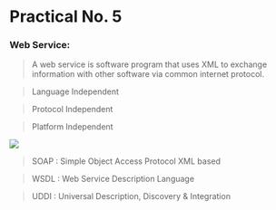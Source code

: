 # Practical No. 5

### Web Service: 
> A web service is software program that uses XML to exchange information with other software via common internet protocol.

> Language Independent

> Protocol Independent

> Platform Independent

<img src="https://www.c-sharpcorner.com/UploadFile/e95fe7/using-web-services-in-Asp-Net/Images/Web-Service-2.jpg"/>

> SOAP : Simple Object Access Protocol XML based

> WSDL : Web Service Description Language

> UDDI : Universal Description, Discovery & Integration 
